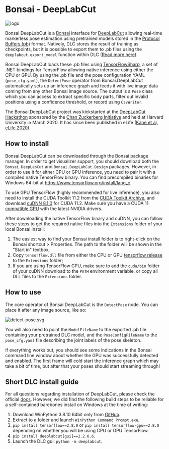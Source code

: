 # Bonsai - DeepLabCut
![logo](Resources/bonsai-dlc.png)

Bonsai.DeepLabCut is a [Bonsai](https://bonsai-rx.org/) interface for [DeepLabCut](https://deeplabcut.github.io/DeepLabCut) allowing real-time markerless pose estimation using pretrained models stored in the [Protocol Buffers (pb)](https://developers.google.com/protocol-buffers/) format. Natively, DLC stores the result of training as checkpoints, but it is possible to export them to .pb files using the `deeplabcut.export_model` function within DLC ([Read more here](https://github.com/AlexEMG/DeepLabCut/blob/master/docs/HelperFunctions.md#new-model-export-function)).

Bonsai.DeepLabCut loads these .pb files using [TensorFlowSharp](https://github.com/migueldeicaza/TensorFlowSharp), a set of .NET bindings for TensorFlow allowing native inference using either the CPU or GPU. By using the .pb file and the pose configuration YAML (`pose_cfg.yaml`), the `DetectPose` operator from Bonsai.DeepLabCut automatically sets up an inference graph and feeds it with live image data coming from any other Bonsai image source. The output is a `Pose` class which you can access to extract specific body parts, filter out invalid positions using a confidence threshold, or record using `CsvWriter`.

The Bonsai.DeepLabCut project was kickstarted at the [DeepLabCut Hackathon](https://github.com/DeepLabCut/DeepLabCut-Workshop-Materials) sponsored by the [Chan Zuckerberg Initiative](https://chanzuckerberg.com/) and held at Harvard University in March 2020. It has since been published in eLife ([Kane et al, eLife 2020](https://elifesciences.org/articles/61909)).

## How to install

Bonsai.DeepLabCut can be downloaded through the Bonsai package manager. In order to get visualizer support, you should download both the `Bonsai.DeepLabCut` and `Bonsai.DeepLabCut.Design` packages. However, in order to use it for either CPU or GPU inference, you need to pair it with a compiled native TensorFlow binary. You can find precompiled binaries for Windows 64-bit at https://www.tensorflow.org/install/lang_c.

To use GPU TensorFlow (highly recommended for live inference), you also need to install the CUDA Toolkit 11.2 from the [CUDA Toolkit Archive](https://developer.nvidia.com/cuda-11.2.0-download-archive), and download [cuDNN 8.1.0](https://developer.nvidia.com/cudnn) for CUDA 11.2. Make sure you have a CUDA 11 [compatible GPU](https://docs.nvidia.com/deploy/cuda-compatibility/index.html#support-hardware) with the latest NVIDIA drivers.

After downloading the native TensorFlow binary and cuDNN, you can follow these steps to get the required native files into the `Extensions` folder of your local Bonsai install:

1. The easiest way to find your Bonsai install folder is to right-click on the Bonsai shortcut > Properties. The path to the folder will be shown in the "Start in" textbox;
2. Copy `tensorflow.dll` file from either the CPU or GPU [tensorflow release](https://www.tensorflow.org/install/lang_c#download_and_extract) to the `Extensions` folder;
3. If you are using TensorFlow GPU, make sure to add the `cuda/bin` folder of your cuDNN download to the `PATH` environment variable, or copy all DLL files to the `Extensions` folder.

## How to use

The core operator of Bonsai.DeepLabCut is the `DetectPose` node. You can place it after any image source, like so:

![detect-pose.svg](Resources/detect-pose.svg)

You will also need to point the `ModelFileName` to the exported .pb file containing your pretrained DLC model, and the `PoseConfigFileName` to the `pose_cfg.yaml` file describing the joint labels of the pose skeleton.

If everything works out, you should see some indications in the Bonsai command line window about whether the GPU was successfully detected and enabled. The first frame will cold start the inference graph which may take a bit of time, but after that your poses should start streaming through!

## Short DLC install guide

For all questions regarding installation of DeepLabCut, please check the official [docs](https://github.com/DeepLabCut/DeepLabCut/blob/master/docs/installation.md). However, we did find the following build steps to be reliable for a self-contained barebones install on Windows at the time of writing:

1. Download WinPython 3.8.10 64bit only from [GitHub](https://github.com/winpython/winpython/releases/download/4.3.20210620/Winpython64-3.8.10.0dot.exe).
2. Extract to a folder and launch `WinPython Command Prompt.exe`.
3. `pip install tensorflow==2.8.0` or `pip install tensorflow-gpu==2.8.0` depending on whether you will be using CPU or GPU TensorFlow.
4. `pip install deeplabcut[gui]==2.2.0.6`.
5. Launch the DLC gui: `python -m deeplabcut`.